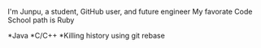 I'm Junpu, a student, GitHub user, and future engineer
My favorate Code School path is Ruby

*Java
*C/C++
*Killing history using git rebase

